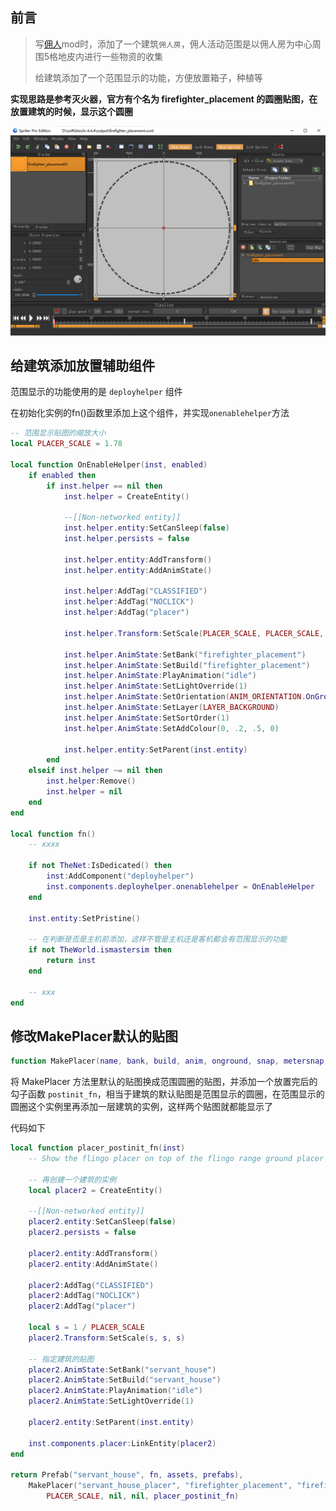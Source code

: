 ## 前言

> 写[佣人](https://steamcommunity.com/sharedfiles/filedetails/?id=2566307453)mod时，添加了一个建筑`佣人房`，佣人活动范围是以佣人房为中心周围5格地皮内进行一些物资的收集
>
> 给建筑添加了一个范围显示的功能，方便放置箱子，种植等

**实现思路是参考灭火器，官方有个名为 firefighter_placement 的圆圈贴图，在放置建筑的时候，显示这个圆圈**

![](images/20210902134533.png)

## 给建筑添加放置辅助组件

范围显示的功能使用的是 `deployhelper` 组件

在初始化实例的fn()函数里添加上这个组件，并实现`onenablehelper`方法

```lua
-- 范围显示贴图的缩放大小
local PLACER_SCALE = 1.78

local function OnEnableHelper(inst, enabled)
    if enabled then
        if inst.helper == nil then
            inst.helper = CreateEntity()

            --[[Non-networked entity]]
            inst.helper.entity:SetCanSleep(false)
            inst.helper.persists = false

            inst.helper.entity:AddTransform()
            inst.helper.entity:AddAnimState()

            inst.helper:AddTag("CLASSIFIED")
            inst.helper:AddTag("NOCLICK")
            inst.helper:AddTag("placer")

            inst.helper.Transform:SetScale(PLACER_SCALE, PLACER_SCALE, PLACER_SCALE)

            inst.helper.AnimState:SetBank("firefighter_placement")
            inst.helper.AnimState:SetBuild("firefighter_placement")
            inst.helper.AnimState:PlayAnimation("idle")
            inst.helper.AnimState:SetLightOverride(1)
            inst.helper.AnimState:SetOrientation(ANIM_ORIENTATION.OnGround)
            inst.helper.AnimState:SetLayer(LAYER_BACKGROUND)
            inst.helper.AnimState:SetSortOrder(1)
            inst.helper.AnimState:SetAddColour(0, .2, .5, 0)

            inst.helper.entity:SetParent(inst.entity)
        end
    elseif inst.helper ~= nil then
        inst.helper:Remove()
        inst.helper = nil
    end
end

local function fn()
    -- xxxx

    if not TheNet:IsDedicated() then
        inst:AddComponent("deployhelper")
        inst.components.deployhelper.onenablehelper = OnEnableHelper
    end

    inst.entity:SetPristine()

    -- 在判断是否是主机前添加，这样不管是主机还是客机都会有范围显示的功能
    if not TheWorld.ismastersim then
        return inst
    end

    -- xxx
end
```

## 修改MakePlacer默认的贴图

```lua
function MakePlacer(name, bank, build, anim, onground, snap, metersnap, scale, fixedcameraoffset, facing, postinit_fn, offset, onfailedplacement) end
```

将 MakePlacer 方法里默认的贴图换成范围圆圈的贴图，并添加一个放置完后的勾子函数 `postinit_fn`，相当于建筑的默认贴图是范围显示的圆圈，在范围显示的圆圈这个实例里再添加一层建筑的实例，这样两个贴图就都能显示了

代码如下

```lua
local function placer_postinit_fn(inst)
    -- Show the flingo placer on top of the flingo range ground placer

    -- 再创建一个建筑的实例
    local placer2 = CreateEntity()

    --[[Non-networked entity]]
    placer2.entity:SetCanSleep(false)
    placer2.persists = false

    placer2.entity:AddTransform()
    placer2.entity:AddAnimState()

    placer2:AddTag("CLASSIFIED")
    placer2:AddTag("NOCLICK")
    placer2:AddTag("placer")

    local s = 1 / PLACER_SCALE
    placer2.Transform:SetScale(s, s, s)

    -- 指定建筑的贴图
    placer2.AnimState:SetBank("servant_house")
    placer2.AnimState:SetBuild("servant_house")
    placer2.AnimState:PlayAnimation("idle")
    placer2.AnimState:SetLightOverride(1)

    placer2.entity:SetParent(inst.entity)

    inst.components.placer:LinkEntity(placer2)
end

return Prefab("servant_house", fn, assets, prefabs),
    MakePlacer("servant_house_placer", "firefighter_placement", "firefighter_placement", "idle", true, nil, nil,
        PLACER_SCALE, nil, nil, placer_postinit_fn)
```
